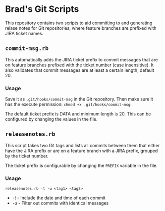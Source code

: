 # Brad's Git Scripts
This repository contains two scripts to aid committing to and generating relase notes for Git repositories, where feature branches are prefixed with JIRA ticket names.

## `commit-msg.rb`
This automatically adds the JIRA ticket prefix to commit messages that are on feature branches prefixed with the ticket number (case insensitive).
It also validates that commit messages are at least a certain length, default 20.

### Usage
Save it as `.git/hooks/commit-msg` in the Git repository. Then make sure it has the execute permission: `chmod +x .git/hooks/commit-msg`.

The default ticket prefix is DATA and minimum length is 20. This can be configured by changing the values in the file.

## `releasenotes.rb`
This script takes two Git tags and lists all commits between them that either have the JIRA prefix or are on a feature branch with a JIRA prefix, grouped by the ticket number.

The ticket prefix is configurable by changing the `PREFIX` variable in the file.

### Usage
`releasenotes.rb -t -u <tag1> <tag2>`

- *-t* - Include the date and time of each commit
- *-u* - Filter out commits with identical messages
